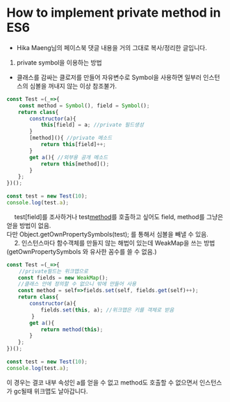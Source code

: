 # How to implement private method in ES6

* Hika Maeng님의 페이스북 댓글 내용을 거의 그대로 복사/정리한 글입니다.  

1. private symbol을 이용하는 방법
- 클래스를 감싸는 클로저를 만들어 자유변수로 Symbol을 사용하면 일부러 인스턴스의 심볼을 꺼내지 않는 이상 참조불가.

```javascript　
const Test =(_=>{
    const method = Symbol(), field = Symbol();
　  return class{
　　    constructor(a){
　　　      this[field] = a; //private 필드생성
　　    }
　　    [method](){ //private 메소드
　　　      return this[field]++;
　　    }
　　    get a(){ //외부용 공개 메소드
　　　      return this[method]();
　　    }
　  };
})();
　
const test = new Test(10);
console.log(test.a);
```
　
test[field]를 조사하거나 test[method]()를 호출하고 싶어도 field, method를 그냥은 얻을 방법이 없음.  
다만 Object.getOwnPropertySymbols(test); 를 통해서 심볼을 빼낼 수 있음.  
　
2. 인스턴스마다 함수객체를 만들지 않는 해법이 있는데 WeakMap을 쓰는 방법   
(getOwnPropertySymbols 와 유사한 꼼수를 쓸 수 없음.)
　
```javascript　
const Test =(_=>{
    //private필드는 위크맵으로
　  const fields = new WeakMap();
　  //클래스 안에 정의할 수 없으니 밖에 만들어 사용
　  const method = self=>fields.set(self, fields.get(self)++);
　  return class{
　　    constructor(a){
　　　      fields.set(this, a); //위크맵은 키를 객체로 받음
        }
　　    get a(){
　　　      return method(this);
　　    }
　  };
})();
　
const test = new Test(10);
console.log(test.a);
```

이 경우는 결코 내부 속성인 a를 얻을 수 없고 method도 호출할 수 없으면서 인스턴스가 gc될때 위크맵도 날아갑니다.